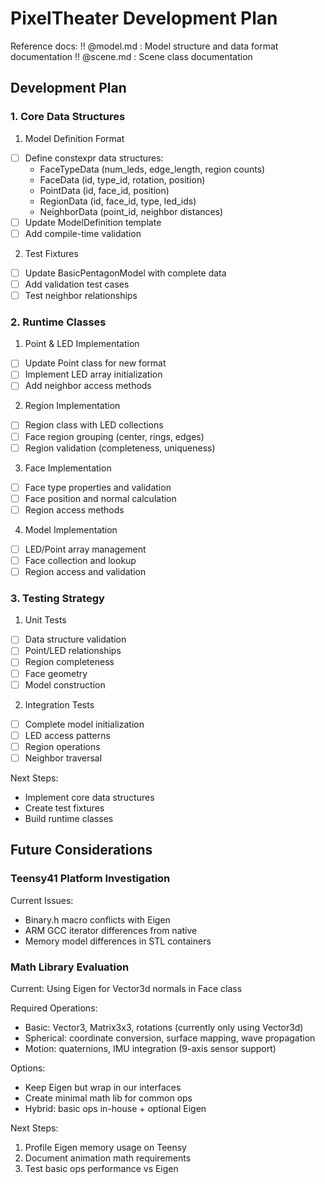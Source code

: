 # PixelTheater Development Plan

Reference docs:
‼️ @model.md : Model structure and data format documentation
‼️ @scene.md : Scene class documentation

## Development Plan

### 1. Core Data Structures

1. Model Definition Format

- [ ] Define constexpr data structures:
  - FaceTypeData (num_leds, edge_length, region counts)
  - FaceData (id, type_id, rotation, position)
  - PointData (id, face_id, position)
  - RegionData (id, face_id, type, led_ids)
  - NeighborData (point_id, neighbor distances)
- [ ] Update ModelDefinition template
- [ ] Add compile-time validation

2. Test Fixtures

- [ ] Update BasicPentagonModel with complete data
- [ ] Add validation test cases
- [ ] Test neighbor relationships

### 2. Runtime Classes

1. Point & LED Implementation

- [ ] Update Point class for new format
- [ ] Implement LED array initialization
- [ ] Add neighbor access methods

2. Region Implementation

- [ ] Region class with LED collections
- [ ] Face region grouping (center, rings, edges)
- [ ] Region validation (completeness, uniqueness)

3. Face Implementation

- [ ] Face type properties and validation
- [ ] Face position and normal calculation
- [ ] Region access methods

4. Model Implementation

- [ ] LED/Point array management
- [ ] Face collection and lookup
- [ ] Region access and validation

### 3. Testing Strategy

1. Unit Tests

- [ ] Data structure validation
- [ ] Point/LED relationships
- [ ] Region completeness
- [ ] Face geometry
- [ ] Model construction

2. Integration Tests

- [ ] Complete model initialization
- [ ] LED access patterns
- [ ] Region operations
- [ ] Neighbor traversal

Next Steps:

- Implement core data structures
- Create test fixtures
- Build runtime classes

## Future Considerations

### Teensy41 Platform Investigation

Current Issues:

- Binary.h macro conflicts with Eigen
- ARM GCC iterator differences from native
- Memory model differences in STL containers

### Math Library Evaluation

Current: Using Eigen for Vector3d normals in Face class

Required Operations:

- Basic: Vector3, Matrix3x3, rotations (currently only using Vector3d)
- Spherical: coordinate conversion, surface mapping, wave propagation
- Motion: quaternions, IMU integration (9-axis sensor support)

Options:

- Keep Eigen but wrap in our interfaces
- Create minimal math lib for common ops
- Hybrid: basic ops in-house + optional Eigen

Next Steps:

1. Profile Eigen memory usage on Teensy
2. Document animation math requirements
3. Test basic ops performance vs Eigen
